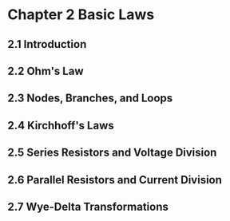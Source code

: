 # Chapter 2 Basic Laws

## 2.1 Introduction

## 2.2 Ohm's Law

## 2.3 Nodes, Branches, and Loops

## 2.4 Kirchhoff's Laws

## 2.5 Series Resistors and Voltage Division

## 2.6 Parallel Resistors and Current Division

## 2.7 Wye-Delta Transformations